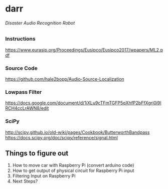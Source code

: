 # darr
###### Disaster Audio Recognition Robot

### Instructions
https://www.eurasip.org/Proceedings/Eusipco/Eusipco2017/wpapers/ML2.pdf

### Source Code
https://github.com/hale2bopp/Audio-Source-Localization

### Lowpass Filter 
https://docs.google.com/document/d/1iXLu9cTFmTGFP5qXhfP2bFfXgri0i9IRCH4ccLrAWN8/edit

### SciPy
http://scipy.github.io/old-wiki/pages/Cookbook/ButterworthBandpass
https://docs.scipy.org/doc/scipy/reference/signal.html

## Things to figure out
1. How to move car with Raspberry Pi (convert arduino code)
2. How to get output of physical circuit for Raspberry Pi input
3. Filtering Input on Raspberry Pi
4. Next Steps?
